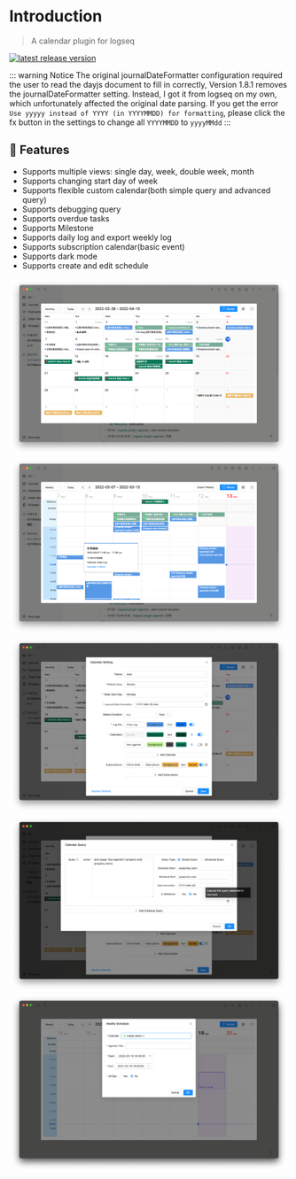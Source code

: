 # Introduction
> A calendar plugin for logseq

[![latest release version](https://img.shields.io/github/v/release/haydenull/logseq-plugin-agenda)](https://github.com/haydenull/logseq-plugin-agenda/releases)

::: warning Notice
The original journalDateFormatter configuration required the user to read the dayjs document to fill in correctly, Version 1.8.1 removes the journalDateFormatter setting. Instead, I got it from logseq on my own, which unfortunately affected the original date parsing. If you get the error `Use yyyyy instead of YYYY (in YYYYMMDD) for formatting`, please click the fx button in the settings to change all `YYYYMMDD` to `yyyyMMdd`
:::


## 🎨 Features
- Supports multiple views: single day, week, double week, month
- Supports changing start day of week
- Supports flexible custom calendar(both simple query and advanced query)
- Supports debugging query
- Supports overdue tasks
- Supports Milestone
- Supports daily log and export weekly log
- Supports subscription calendar(basic event)
- Supports dark mode
- Supports create and edit schedule

![MonthView](../screenshots/monthView.png)
![WeeklyView](../screenshots/weeklyView.png)
![settings](../screenshots/settings.png)
![query](../screenshots/query.png)
![agenda](../screenshots/modifyAgenda.png)